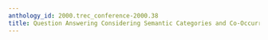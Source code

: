 ```yaml
---
anthology_id: 2000.trec_conference-2000.38
title: Question Answering Considering Semantic Categories and Co-Occurrence Density
---
```

